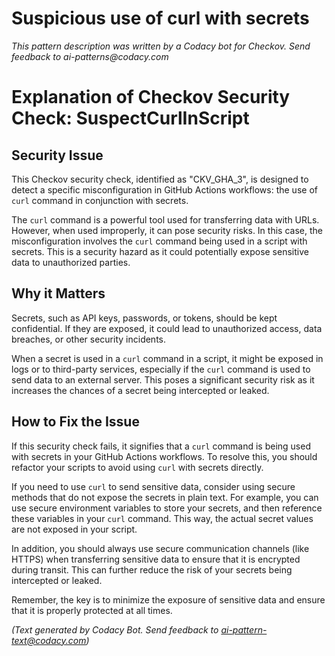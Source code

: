 # Suspicious use of curl with secrets

_This pattern description was written by a Codacy bot for Checkov. Send feedback to ai-patterns@codacy.com_

# Explanation of Checkov Security Check: SuspectCurlInScript

## Security Issue

This Checkov security check, identified as "CKV_GHA_3", is designed to detect a specific misconfiguration in GitHub Actions workflows: the use of `curl` command in conjunction with secrets. 

The `curl` command is a powerful tool used for transferring data with URLs. However, when used improperly, it can pose security risks. In this case, the misconfiguration involves the `curl` command being used in a script with secrets. This is a security hazard as it could potentially expose sensitive data to unauthorized parties.

## Why it Matters

Secrets, such as API keys, passwords, or tokens, should be kept confidential. If they are exposed, it could lead to unauthorized access, data breaches, or other security incidents. 

When a secret is used in a `curl` command in a script, it might be exposed in logs or to third-party services, especially if the `curl` command is used to send data to an external server. This poses a significant security risk as it increases the chances of a secret being intercepted or leaked.

## How to Fix the Issue

If this security check fails, it signifies that a `curl` command is being used with secrets in your GitHub Actions workflows. To resolve this, you should refactor your scripts to avoid using `curl` with secrets directly.

If you need to use `curl` to send sensitive data, consider using secure methods that do not expose the secrets in plain text. For example, you can use secure environment variables to store your secrets, and then reference these variables in your `curl` command. This way, the actual secret values are not exposed in your script.

In addition, you should always use secure communication channels (like HTTPS) when transferring sensitive data to ensure that it is encrypted during transit. This can further reduce the risk of your secrets being intercepted or leaked. 

Remember, the key is to minimize the exposure of sensitive data and ensure that it is properly protected at all times.

_(Text generated by Codacy Bot. Send feedback to ai-pattern-text@codacy.com)_
